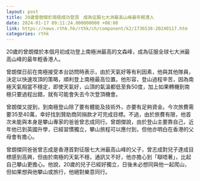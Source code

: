 ```yaml
---
layout: post
title: 20歲曾朗傑於南極成功登頂　成為征服七大洲最高山峰最年輕港人
date: 2024-01-17 09:11:24.000000000 +08:00
link: https://news.rthk.hk/rthk/ch/component/k2/1736538-20240117.htm
categories: rthk
---
```


20歲的曾朗傑於本個月初成功登上南極洲最高的文森峰，成為征服全球七大洲最高山峰的最年輕香港人。

曾朗傑日前在南極接受本台訪問時表示，由於天氣好等有利因素，他與其他隊員，決定以快速攻頂的策略，順利登上南極最高位置。他形容，登山過程辛苦，因為南極天氣相當不穩定，即使天氣好，山頂的氣溫都低至負50度，加上如果轉機到南極只要過程出錯，就有可能會失去今次登頂機會。

曾朗傑又提到，到南極登山除了要有體能及技術外，亦要有足夠資金。今次旅費需要35至40萬，幸好找到贊助商同捐款才可完成目標。不過，由於旅費有限，他首次未能與本身是攀山專家的爸爸曾志成同行。曾朗傑說，由於登山主要靠自己，近年他已到英國升學，已經習慣獨立，攀山旅程可以應付到，但他亦明白在香港的父母會有擔心。

曾朗傑同爸爸曾志成是香港首對征服七大洲最高山峰的父子，曾志成對兒子達成目標感到高興，但由於南極的天氣不穩，通訊又不好，他亦擔心到「瞓唔著」，比起自己攀山更擔心。他說，20歲的兒子已經好獨立，日後未必想同與他一起爬山，但如果想與他攀山或旅行，他絕對樂意同行。
